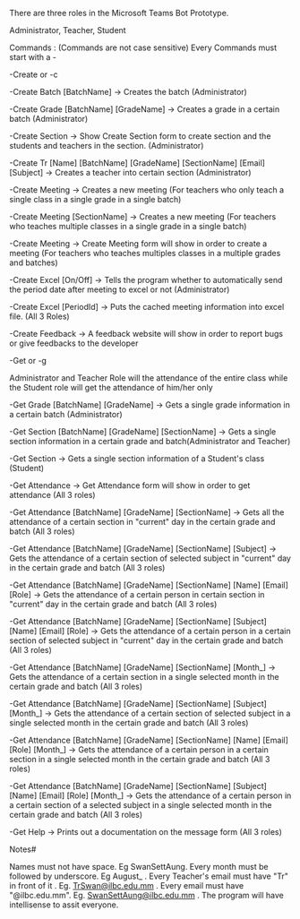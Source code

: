 There are three roles in the Microsoft Teams Bot Prototype. 

Administrator, Teacher, Student

Commands : (Commands are not case sensitive) Every Commands must start with a -

-Create or -c 

-Create Batch [BatchName] -> Creates the batch (Administrator)

-Create Grade [BatchName] [GradeName] -> Creates a grade in a certain batch (Administrator)

-Create Section -> Show Create Section form to create section and the students and teachers in the section. (Administrator)

-Create Tr [Name] [BatchName] [GradeName] [SectionName] [Email] [Subject] -> Creates a teacher into certain section (Administrator)

-Create Meeting -> Creates a new meeting (For teachers who only teach a single class in a single grade in a single batch)

-Create Meeting [SectionName] -> Creates a new meeting (For teachers who teaches multiple classes in a single grade in a single batch)

-Create Meeting -> Create Meeting form will show in order to create a meeting (For teachers who teaches multiples classes in a multiple grades and batches)

-Create Excel [On/Off] -> Tells the program whether to automatically send the period date after meeting to excel or not (Administrator)

-Create Excel [PeriodId] -> Puts the cached meeting information into excel file. (All 3 Roles)

-Create Feedback -> A feedback website will show in order to report bugs or give feedbacks to the developer

-Get or -g

Administrator and Teacher Role will the attendance of the entire class while the Student role will get the attendance of him/her only

-Get Grade [BatchName] [GradeName] -> Gets a single grade information in a certain batch (Administrator)

-Get Section [BatchName] [GradeName] [SectionName] -> Gets a single section information in a certain grade and batch(Administrator and Teacher)

-Get Section -> Gets a single section information of a Student's class (Student)

-Get Attendance -> Get Attendance form will show in order to get attendance (All 3 roles)

-Get Attendance [BatchName] [GradeName] [SectionName] -> Gets all the attendance of a certain section in "current" day in the certain grade and batch (All 3 roles)

-Get Attendance [BatchName] [GradeName] [SectionName] [Subject] -> Gets the attendance of a certain section of selected subject in "current" day in the certain grade and batch (All 3 roles)

-Get Attendance [BatchName] [GradeName] [SectionName] [Name] [Email] [Role] -> Gets the attendance of a certain person in certain section  in "current" day in the certain grade and batch (All 3 roles)

-Get Attendance [BatchName] [GradeName] [SectionName] [Subject] [Name] [Email] [Role] -> Gets the attendance of a certain person in a certain section of selected subject in "current" day in the certain grade and batch (All 3 roles)

-Get Attendance [BatchName] [GradeName] [SectionName] [Month_] -> Gets the attendance of a certain section in a single selected month in the certain grade and batch (All 3 roles)

-Get Attendance [BatchName] [GradeName] [SectionName] [Subject] [Month_] -> Gets the attendance of a certain section of selected subject in a single selected month in the certain grade and batch (All 3 roles)

-Get Attendance [BatchName] [GradeName] [SectionName] [Name] [Email] [Role] [Month_] -> Gets the attendance of a certain person in a certain section in a single selected month in the certain grade and batch (All 3 roles)

-Get Attendance [BatchName] [GradeName] [SectionName] [Subject] [Name] [Email] [Role] [Month_] -> Gets the attendance of a certain person in a certain section of a selected subject in a single selected month in the certain grade and batch (All 3 roles)

-Get Help -> Prints out a documentation on the message form (All 3 roles)

Notes#

Names must not have space. Eg SwanSettAung.
Every month must be followed by underscore. Eg August_ .
Every Teacher's email must have "Tr" in front of it . Eg. TrSwan@ilbc.edu.mm .
Every email must have "@ilbc.edu.mm". Eg. SwanSettAung@ilbc.edu.mm .
The program will have intellisense to assit everyone. 









